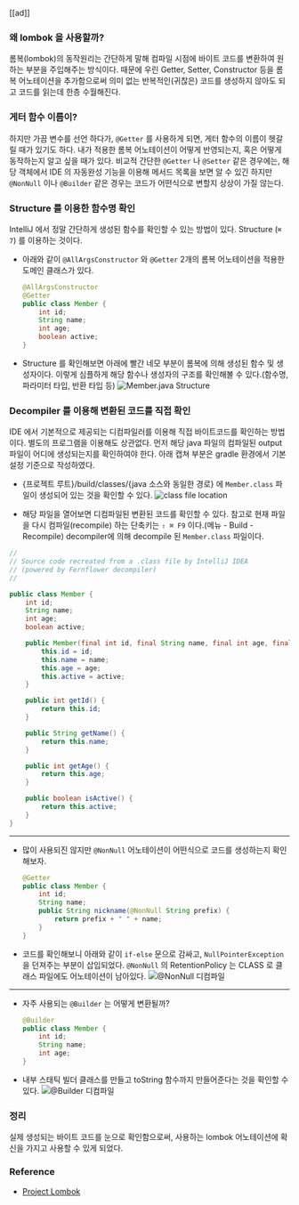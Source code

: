 [[ad]]

### 왜 lombok 을 사용할까?
롬복(lombok)의 동작원리는 간단하게 말해 컴파일 시점에 바이트 코드를 변환하여 원하는 부분을 주입해주는 방식이다.
때문에 우린 Getter, Setter, Constructor 등을 롬복 어노테이션을 추가함으로써 의미 없는 반복적인(귀찮은) 코드를 생성하지 않아도 되고 코드를 읽는데 한층 수월해진다. 
 
### 게터 함수 이름이?
하지만 가끔 변수를 선언 하다가, ```@Getter``` 를 사용하게 되면, 게터 함수의 이름이 헷갈릴 때가 있기도 하다. 
내가 적용한 롬복 어노테이션이 어떻게 반영되는지, 혹은 어떻게 동작하는지 알고 싶을 때가 있다. 
비교적 간단한 ```@Getter``` 나 ```@Setter``` 같은 경우에는, 해당 객체에서 IDE 의 자동완성 기능을 이용해 메서드 목록을 보면 알 수 있긴 하지만 ```@NonNull``` 이나 ```@Builder``` 같은 경우는 코드가 어떤식으로 변할지 상상이 가질 않는다.  

### Structure 를 이용한 함수명 확인
IntelliJ 에서 정말 간단하게 생성된 함수를 확인할 수 있는 방법이 있다. Structure (```⌘ 7```) 를 이용하는 것이다.

- 아래와 같이 ```@AllArgsConstructor``` 와 ```@Getter``` 2개의 롬복 어노테이션을 적용한 도메인 클래스가 있다.
    ```java
    @AllArgsConstructor
    @Getter
    public class Member {
        int id;
        String name;
        int age;
        boolean active;
    }
    ```
  
- Structure 를 확인해보면 아래에 빨간 네모 부분이 롬복에 의해 생성된 함수 및 생성자이다.
이렇게 심플하게 해당 함수나 생성자의 구조를 확인해볼 수 있다.(함수명, 파라미터 타입, 반환 타입 등)
![Member.java Structure](https://t1.daumcdn.net/cfile/tistory/997C16435E934C5B36)

### Decompiler 를 이용해 변환된 코드를 직접 확인
IDE 에서 기본적으로 제공되는 디컴파일러를 이용해 직접 바이트코드를 확인하는 방법이다. 별도의 프로그램을 이용해도 상관없다.
먼저 해당 java 파일의 컴파일된 output 파일이 어디에 생성되는지를 확인하여야 한다. 아래 캡쳐 부분은 gradle 환경에서 기본 설정 기준으로 작성하였다.

- {프로젝트 루트}/build/classes/{java 소스와 동일한 경로} 에 ```Member.class``` 파일이 생성되어 있는 것을 확인할 수 있다.
![class file location](https://t1.daumcdn.net/cfile/tistory/99B2F7435E934C5B01)

- 해당 파일을 열어보면 디컴파일된 변환된 코드를 확인할 수 있다. 참고로 현재 파일을 다시 컴파일(recompile) 하는 단축키는  ```⇧ ⌘ F9``` 이다.(메뉴 - Build - Recompile)
decompiler에 의해 decompile 된 ```Member.class``` 파일이다.
```java
//
// Source code recreated from a .class file by IntelliJ IDEA
// (powered by Fernflower decompiler)
//

public class Member {
    int id;
    String name;
    int age;
    boolean active;

    public Member(final int id, final String name, final int age, final boolean active) {
        this.id = id;
        this.name = name;
        this.age = age;
        this.active = active;
    }

    public int getId() {
        return this.id;
    }

    public String getName() {
        return this.name;
    }

    public int getAge() {
        return this.age;
    }

    public boolean isActive() {
        return this.active;
    }
}
```

------------------------
  
- 많이 사용되진 않지만 ```@NonNull``` 어노테이션이 어떤식으로 코드를 생성하는지 확인해보자. 
    ```java
    @Getter
    public class Member {
        int id;
        String name;
        public String nickname(@NonNull String prefix) {
            return prefix + " " + name;
        }
    }
    ```
  
- 코드를 확인해보니 아래와 같이 ```if-else``` 문으로 감싸고, ```NullPointerException``` 을 던져주는 부분이 삽입되었다.
```@NonNull``` 의 RetentionPolicy 는 CLASS 로 클래스 파일에도 어노테이션이 남아있다.
![@NonNull 디컴파일](https://t1.daumcdn.net/cfile/tistory/9985D7435E934C5C2F)
  
------------------------

- 자주 사용되는 ```@Builder``` 는 어떻게 변환될까? 
    ```java
    @Builder
    public class Member {
        int id;
        String name;
        int age;
    }
    ```

- 내부 스태틱 빌더 클래스를 만들고 toString 함수까지 만들어준다는 것을 확인할 수 있다.
![@Builder 디컴파일](https://t1.daumcdn.net/cfile/tistory/999A67435E934C5C3B)

### 정리
실제 생성되는 바이트 코드를 눈으로 확인함으로써, 사용하는 lombok 어노테이션에 확신을 가지고 사용할 수 있게 되었다.

### Reference
- [Project Lombok](https://projectlombok.org/)